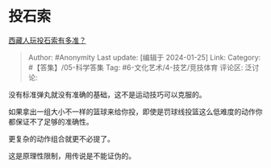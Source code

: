 # 投石索
[西藏人玩投石索有多准？](https://www.zhihu.com/question/31769324/answer/3376094618)

> Author: #Anonymity
> Last update: [编辑于 2024-01-25]
> Link:
> Category: #【答集】/05-科学答集
> Tag:  #6-文化艺术/4-技艺/竞技体育
> 评论区:
> 泛讨论:

没有标准弹丸就没有准确的基础，这不是运动技巧可以克服的。

如果拿出一组大小不一样的篮球来给你投，即使是罚球线投篮这么低难度的动作你都保证不了足够的准确性。

更复杂的动作组合就更不必提了。

这是原理性限制，用传说是不能证伪的。
